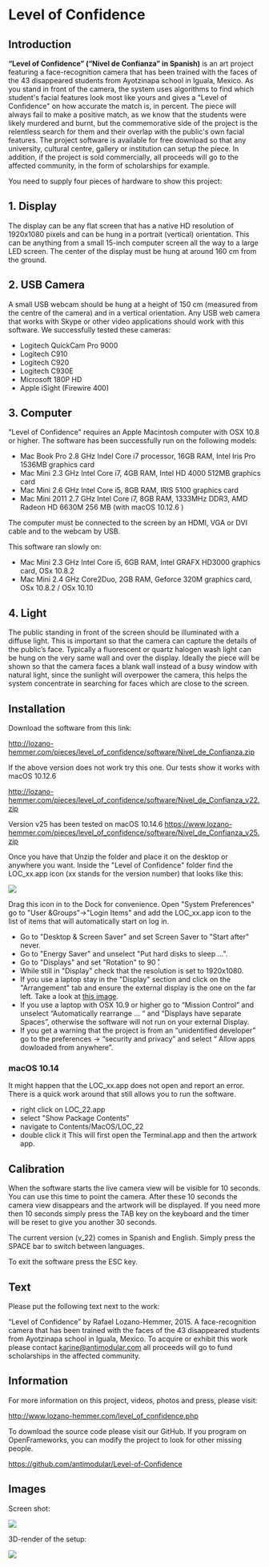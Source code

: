 # Level of Confidence

## Introduction
**“Level of Confidence” (“Nivel de Confianza” in Spanish)** is an art project featuring a face-recognition camera that has been trained with the faces of the 43 disappeared students from Ayotzinapa school in Iguala, Mexico. As you stand in front of the camera, the system uses algorithms to find which student's facial features look most like yours and gives a "Level of Confidence" on how accurate the match is, in percent. The piece will always fail to make a positive match, as we know that the students were likely murdered and burnt, but the commemorative side of the project is the relentless search for them and their overlap with the public's own facial features. The project software is available for free download so that any university, cultural centre, gallery or institution can setup the piece. In addition, if the project is sold commercially, all proceeds will go to the affected community, in the form of scholarships for example.

You need to supply four pieces of hardware to show this project:


## 1. Display
The display can be any flat screen that has a native HD resolution of 1920x1080 pixels and can be hung in a portrait (vertical) orientation. This can be anything from a small 15-inch computer screen all the way to a large LED screen. The center of the display must be hung at around 160 cm from the ground.

## 2. USB Camera
A small USB webcam should be hung at a height of 150 cm (measured from the centre of the camera) and in a vertical orientation. Any USB web camera that works with Skype or other video applications should work with this software. We successfully tested these cameras:
- Logitech QuickCam Pro 9000
- Logitech C910
- Logitech C920
- Logitech C930E
- Microsoft 180P HD
- Apple iSight (Firewire 400)

## 3. Computer
"Level of Confidence" requires an Apple Macintosh computer with OSX 10.8 or higher. The software has been successfully run on the following models:
- Mac Book Pro 2.8 GHz Indel Core i7 processor, 16GB RAM, Intel Iris Pro 1536MB graphics card
- Mac Mini 2.3 GHz Intel Core i7, 4GB RAM, Intel HD 4000 512MB graphics card
- Mac Mini 2.6 GHz Intel Core i5, 8GB RAM, IRIS 5100 graphics card
- Mac Mini 2011 2.7 GHz Intel Core i7, 8GB RAM, 1333MHz DDR3, AMD Radeon HD 6630M 256 MB (with macOS 10.12.6 )

The computer must be connected to the screen by an HDMI, VGA or DVI cable and to the webcam by USB.

This software ran slowly on:
- Mac Mini 2.3 GHz Intel Core i5, 6GB RAM, Intel GRAFX HD3000 graphics card, OSx 10.8.2
- Mac Mini 2.4 GHz Core2Duo, 2GB RAM, Geforce 320M graphics card, OSx 10.8.2 / OSx 10.10

## 4. Light
The public standing in front of the screen should be illuminated with a diffuse light. This is important so that the camera can capture the details of the public’s face. Typically a fluorescent or quartz halogen wash light can be hung on the very same wall and over the display. Ideally the piece will be shown so that the camera faces a blank wall instead of a busy window with natural light, since the sunlight will overpower the camera, this helps the system concentrate in searching for faces which are close to the screen.

## Installation
Download the software from this link: 

<http://lozano-hemmer.com/pieces/level_of_confidence/software/Nivel_de_Confianza.zip>

If the above version does not work try this one. Our tests show it works with macOS 10.12.6

<http://lozano-hemmer.com/pieces/level_of_confidence/software/Nivel_de_Confianza_v22.zip>

Version v25 has been tested on macOS 10.14.6
<https://www.lozano-hemmer.com/pieces/level_of_confidence/software/Nivel_de_Confianza_v25.zip>

Once you have that Unzip the folder and place it on the desktop or anywhere you want. Inside the "Level of Confidence" folder find the LOC_xx.app icon (xx stands for the version number) that looks like this:

![](https://raw.githubusercontent.com/antimodular/Level-of-Confidence/master/images/icon_small.png)

Drag this icon in to the Dock for convenience. Open "System Preferences"
go to "User &Groups"->"Login Items" and add the LOC_xx.app icon to the list of items that will automatically start on log in.
- Go to "Desktop & Screen Saver" and set Screen Saver to "Start after" never.
- Go to "Energy Saver" and unselect "Put hard disks to sleep ...".
- Go to "Displays" and set "Rotation" to 90 ̊. 
- While still in "Display" check that the resolution is set to 1920x1080.
- If you use a laptop stay in the "Display" section and click on the "Arrangement" tab and ensure the external display is the one on the far left. Take a look at [this image](https://raw.githubusercontent.com/antimodular/Level-of-Confidence/master/images/displayArrangement.png).
- If you use a laptop with OSX 10.9 or higher go to “Mission Control” and unselect “Automatically rearrange ... “ and “Displays have separate Spaces”, otherwise the software will not run on your external Display.
- If you get a warning that the project is from an “unidentified developer” go to the preferences -> “security and privacy” and select “ Allow apps dowloaded from anywhere”.

### macOS 10.14
It might happen that the LOC_xx.app does not open and report an error. There is a quick work around that still allows you to run the software.
- right click on LOC_22.app
- select "Show Package Contents"
- navigate to Contents/MacOS/LOC_22 
- double click it
This will first open the Terminal.app and then the artwork app.

## Calibration
When the software starts the live camera view will be visible for 10 seconds. You can use this time to point the camera. After these 10 seconds the camera view disappears and the artwork will be displayed. If you need more then 10 seconds simply press the TAB key on the keyboard and the timer will be reset to give you another 30 seconds.

The current version (v_22) comes in Spanish and English. Simply press the SPACE bar to switch between languages.

To exit the software press the ESC key.

## Text
Please put the following text next to the work:

“Level of Confidence” by Rafael Lozano-Hemmer, 2015. A face-recognition camera that has been trained with the faces of the 43 disappeared students from Ayotzinapa school in Iguala, Mexico. To acquire or exhibit this work please contact <karine@antimodular.com> all proceeds will go to fund scholarships in the affected community.


## Information
For more information on this project, videos, photos and press, please visit: 

<http://www.lozano-hemmer.com/level_of_confidence.php>

To download the source code please visit our GitHub. If you program on OpenFrameworks, you can modify the project to look for other missing people. 

<https://github.com/antimodular/Level-of-Confidence>

## Images
Screen shot:

![](https://raw.githubusercontent.com/antimodular/Level-of-Confidence/master/images/Screen_Shot.png)

3D-render of the setup:

![](https://raw.githubusercontent.com/antimodular/Level-of-Confidence/master/images/3d_model.png)
